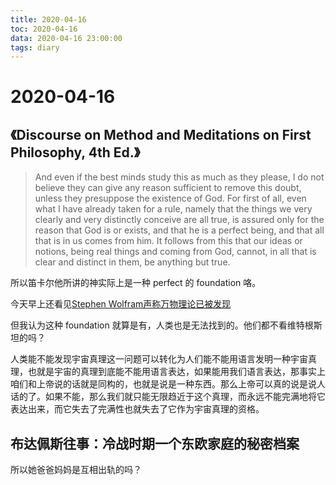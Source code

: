 ```yaml
---
title: 2020-04-16
toc: 2020-04-16
data: 2020-04-16 23:00:00
tags: diary
---
```



# 2020-04-16
## 《Discourse on Method and Meditations on First Philosophy, 4th Ed.》

> And even if the best minds study this as much as they please, I do not believe they can give any reason sufficient to remove this doubt, unless they presuppose the existence of God. For first of all, even what I have already taken for a rule, namely that the things we very clearly and very distinctly conceive are all true, is assured only for the reason that God is or exists, and that he is a perfect being, and that all that is in us comes from him. It follows from this that our ideas or notions, being real things and coming from God, cannot, in all that is clear and distinct in them, be anything but true.

所以笛卡尔他所讲的神实际上是一种 perfect 的 foundation 咯。

今天早上还看见[Stephen Wolfram声称万物理论已被发现](https://writings.stephenwolfram.com/2020/04/finally-we-may-have-a-path-to-the-fundamental-theory-of-physics-and-its-beautiful/)

但我认为这种 foundation 就算是有，人类也是无法找到的。他们都不看维特根斯坦的吗？

人类能不能发现宇宙真理这一问题可以转化为人们能不能用语言发明一种宇宙真理，也就是宇宙的真理到底能不能用语言表达，如果能用我们语言表达，那事实上咱们和上帝说的话就是同构的，也就是说是一种东西。那么上帝可以真的说是说人话的了。如果不能，那么我们就只能无限趋近于这个真理，而永远不能完满地将它表达出来，而它失去了完满性也就失去了它作为宇宙真理的资格。

## 布达佩斯往事：冷战时期一个东欧家庭的秘密档案

所以她爸爸妈妈是互相出轨的吗？




